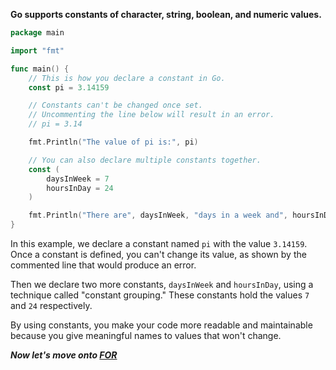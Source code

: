 **Go supports constants of character, string, boolean, and numeric values.**

```go
package main

import "fmt"

func main() {
    // This is how you declare a constant in Go.
    const pi = 3.14159

    // Constants can't be changed once set.
    // Uncommenting the line below will result in an error.
    // pi = 3.14

    fmt.Println("The value of pi is:", pi)

    // You can also declare multiple constants together.
    const (
        daysInWeek = 7
        hoursInDay = 24
    )

    fmt.Println("There are", daysInWeek, "days in a week and", hoursInDay, "hours in a day.")
}
```

In this example, we declare a constant named `pi` with the value `3.14159`. Once a constant is defined, you can't change its value, as shown by the commented line that would produce an error.

Then we declare two more constants, `daysInWeek` and `hoursInDay`, using a technique called "constant grouping." These constants hold the values `7` and `24` respectively.

By using constants, you make your code more readable and maintainable because you give meaningful names to values that won't change.

***Now let's move onto [FOR](../For/logic.md)***